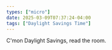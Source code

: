```yaml
---
types: ["micro"]
date: 2025-03-09T07:37:24-04:00
tags: ["Daylight Savings Time"]
---
```

C'mon Daylight Savings, read the room.
